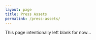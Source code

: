 ```yaml
---
layout: page
title: Press Assets
permalink: /press-assets/
---
```


This page intentionally left blank for now...